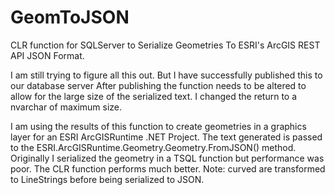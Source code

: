 GeomToJSON
==========

CLR function for SQLServer to Serialize Geometries To ESRI's ArcGIS REST API JSON Format.

I am still trying to figure all this out.  But I have successfully published this to our database server
After publishing the function needs to be altered to allow for the large size of the serialized text.
I changed the return to a nvarchar of maximum size.

I am using the results of this function to create geometries in a graphics layer for an ESRI ArcGISRuntime .NET Project.
The text generated is passed to the ESRI.ArcGISRuntime.Geometry.Geometry.FromJSON() method.  Originally I serialized the
geometry in a TSQL function but performance was poor.  The CLR function performs much better. 
Note: curved are transformed to LineStrings before being serialized to JSON.


